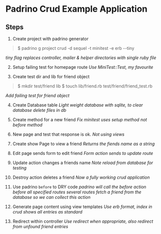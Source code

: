 Padrino Crud Example Application
================================

## Steps
1. Create project with padrino generator

  > $ padrino g project crud -d sequel -t minitest -e erb --tiny

  *tiny flag replaces controller, mailer & helper directories with single ruby file*

2. Setup failing test for homepage route
  *Use MiniTest::Test, my favourite*

3. Create test dir and lib for friend object

  > $ mkdir test/friend lib
  > $ touch lib/friend.rb test/friend/friend_test.rb

  *Add failing test for friend object*

4. Create Database table
  *Light weight database with sqlite, to clear database delete files in db*

5. Create method for a new friend
  *Fix minitest uses setup method not before method*

6. New page and test that response is ok.
  *Not using views*

7. Create show Page to view a friend
  *Returns the fiends name as a string*

8. Edit page sends form to edit friend
  *Form action sends to update route*

9. Update action changes a friends name
  *Note reload from database for testing*

10. Destroy action deletes a friend
  *Now a fully working crud application*

11. Use padrino `before` to DRY code
  *padrino will call the before action before all specified routes several routes fetch a friend from the database so we can collect this action*

12. Generate page content using view templates
  *Use erb format, index in crud shows all entries as standard*

13. Redirect within controller
  *Use redirect when appropriate, also redirect from unfound friend entries*